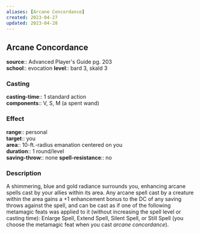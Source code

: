 ```yaml
---
aliases: [Arcane Concordance]
created: 2023-04-27
updated: 2023-04-28
---
```


## Arcane Concordance

**source**:: Advanced Player's Guide pg. 203  
**school**:: evocation
**level**:: bard 3, skald 3

### Casting

**casting-time**:: 1 standard action  
**components**:: V, S, M (a spent wand)

### Effect

**range**:: personal  
**target**:: you  
**area**:: 10-ft.-radius emanation centered on you  
**duration**:: 1 round/level  
**saving-throw**:: none
**spell-resistance**:: no

### Description

A shimmering, blue and gold radiance surrounds you, enhancing arcane spells cast by your allies within its area. Any arcane spell cast by a creature within the area gains a +1 enhancement bonus to the DC of any saving throws against the spell, and can be cast as if one of the following metamagic feats was applied to it (without increasing the spell level or casting time): Enlarge Spell, Extend Spell, Silent Spell, or Still Spell (you choose the metamagic feat when you cast *arcane concordance*).
